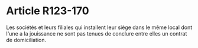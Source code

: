 # Article R123-170

Les sociétés et leurs filiales qui installent leur siège dans le même local dont l'une a la jouissance ne sont pas tenues de conclure entre elles un contrat de domiciliation.